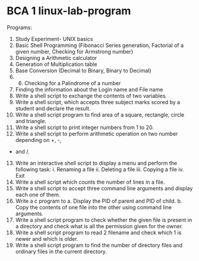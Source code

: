 # BCA 1 linux-lab-program

Programs:
1. Study Experiment- UNIX basics
2. Basic Shell Programming (Fibonacci Series generation, Factorial of a given number,
Checking for Armstrong number)
3. Designing a Arithmetic calculator
4. Generation of Multiplication table
5. Base Conversion (Decimal to Binary, Binary to Decimal)
6.  6. Checking for a Palindrome of a number
7. Finding the information about the Login name and File name
8. Write a shell script to exchange the contents of two variables.
9. Write a shell script, which accepts three subject marks scored by a student and declare
the result.
10. Write a shell script program to find area of a square, rectangle, circle and triangle.
11. Write a shell script to print integer numbers from 1 to 20.
12. Write a shell script to perform arithmetic operation on two number depending on +, -,
* and /.
13. Write an interactive shell script to display a menu and perform the following task:
 i. Renaming a file ii. Deleting a file iii. Copying a file iv. Exit
14. Write a shell script which counts the number of lines in a file.
15. Write a shell script to accept three command line arguments and display each one of
them.
16. Write a c program to a. Display the PID of parent and PID of child. b. Copy the
contents of one file into the other using command line arguments.
17. Write a shell script program to check whether the given file is present in a directory
and check what is all the permission given for the owner.
18. Write a shell script program to read 2 filename and check which 1 is newer and which
is older.
19. Write a shell script program to find the number of directory files and ordinary files in
the current directory.
